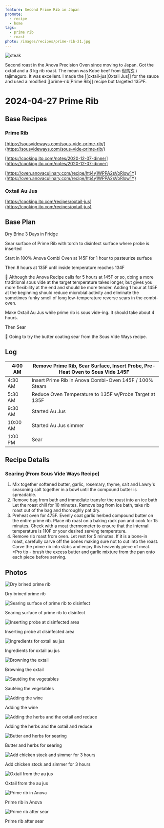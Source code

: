 ```yaml
---
feature: Second Prime Rib in Japan
promote: 
  - recipe
  - home
tags:
  - prime rib
  - roast
photo: /images/recipes/prime-rib-21.jpg
---
```

![steak](/images/recipes/prime-rib-21.jpg)

Second roast in the Anova Precision Oven since moving to Japan. Got the oxtail and a 3 kg rib roast. The mean was Kobe beef from 但馬玄 / tajimaguro. It was excellent. I made the [[oxtail-jus|Oxtail Jus]] for the sauce and used a modified [[prime-rib|Prime Rib]] recipe but targeted 135ºF.

# 2024-04-27 Prime Rib

## Base Recipes

### Prime Rib

[https://sousvideways.com/sous-vide-prime-rib/](https://sousvideways.com/sous-vide-prime-rib/)

[https://cooking.ito.com/notes/2020-12-07-dinner](https://cooking.ito.com/notes/2020-12-07-dinner)

[https://oven.anovaculinary.com/recipe/htj4y1WPPA2sVoRlow1Y](https://oven.anovaculinary.com/recipe/htj4y1WPPA2sVoRlow1Y)

### Oxtail Au Jus

[https://cooking.ito.com/recipes/oxtail-jus](https://cooking.ito.com/recipes/oxtail-jus)

## Base Plan

Dry Brine 3 Days in Fridge

Sear surface of Prime Rib with torch to disinfect surface where probe is inserted

Start in 100% Anova Combi Oven at 145F for 1 hour to pasteurize surface

Then 8 hours at 135F until inside temperature reaches 134F

<aside>
🔬 Although the Anova Recipe calls for 5 hours at 145F or so, doing a more traditional sous vide at the target temperature takes longer, but gives you more flexibility at the end and should be more tender. Adding 1 hour at 145F at the beginning should reduce microbial activity and eliminate the sometimes funky smell of long low-temperature reverse sears in the combi-oven.

</aside>

Make Oxtail Au Jus while prime rib is sous vide-ing. It should take about 4 hours.

Then Sear

<aside>
🔬 Going to try the butter coating sear from the Sous Vide Ways recipe.

</aside>

## Log

| 4:00 AM | Remove Prime Rib, Sear Surface, Insert Probe, Pre-Heat Oven to Sous Vide 145F |
| --- | --- |
| 4:30 AM | Insert Prime Rib in Anova Combi-Oven 145F / 100% Steam |
| 5:30 AM | Reduce Oven Temperature to 135F w/Probe Target at 135F |
| 9:30 AM | Started Au Jus |
| 10:00 AM | Started Au Jus simmer |
| 1:00 PM |Sear |

## Recipe Details

### Searing (From Sous Vide Ways Recipe)

1. Mix together softened butter, garlic, rosemary, thyme, salt and Lawry's seasoning salt together in a bowl until the compound butter is spreadable.
2. Remove bag from bath and immediate transfer the roast into an ice bath Let the roast chill for 10 minutes. Remove bag from ice bath, take rib roast out of the bag and thoroughly pat dry.
3. Preheat oven for 475F. Evenly coat garlic herbed compound butter on the entire prime rib. Place rib roast on a baking rack pan and cook for 15 minutes. Check with a meat thermometer to ensure that the internal temperature is 110F or your desired serving temperature.
4. Remove rib roast from oven. Let rest for 5 minutes. If it is a bone-in roast, carefully carve off the bones making sure not to cut into the roast. Carve the prime rib into slabs and enjoy this heavenly piece of meat. *Pro tip - brush the excess butter and garlic mixture from the pan onto each piece before serving.

## Photos


![Dry brined prime rib](/images/recipes/prime-rib-20.jpg)

Dry brined prime rib

![Searing surface of prime rib to disinfect](/images/recipes/prime-rib-24.jpg)

Searing surface of prime rib to disinfect

![Inserting probe at disinfected area](/images/recipes/prime-rib-23.jpg)

Inserting probe at disinfected area

![Ingredients for oxtail au jus](/images/recipes/oxtail-jus-17.jpg)

Ingredients for oxtail au jus

![Browning the oxtail](/images/recipes/oxtail-jus-18.jpg)

Browning the oxtail

![Sautéing the vegetables](/images/recipes/oxtail-jus-20.jpg)

Sautéing the vegetables

![Adding the wine](/images/recipes/oxtail-jus-21.jpg)

Adding the wine

![Adding the herbs and the oxtail and reduce](/images/recipes/oxtail-jus-23.jpg)

Adding the herbs and the oxtail and reduce

![Butter and herbs for searing](/images/recipes/oxtail-jus-25.jpg)

Butter and herbs for searing

![Add chicken stock and simmer for 3 hours](/images/recipes/oxtail-jus-24.jpg)

Add chicken stock and simmer for 3 hours

![Oxtail from the au jus](/images/recipes/oxtail-jus-26.jpg)

Oxtail from the au jus

![Prime rib in Anova](/images/recipes/prime-rib-22.jpg)

Prime rib in Anova

![Prime rib after sear](/images/recipes/prime-rib-21.jpg)

Prime rib after sear